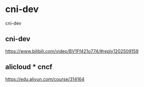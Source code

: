 # cni-dev
cni-dev

## cni-dev    
https://www.bilibili.com/video/BV1Ff421o774/#reply1202509159     

## alicloud * cncf
https://edu.aliyun.com/course/314164    
